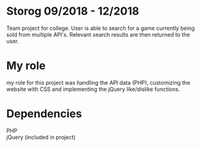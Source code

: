# Storog 09/2018 - 12/2018
Team project for college. User is able to search for a game currently being sold from multiple API's. Relevant search results are then returned to the user.

# My role
my role for this project was handling the API data (PHP), customizing the website with CSS and implementing the jQuery like/dislike functions.

# Dependencies
PHP <br/>
jQuery (included in project)
